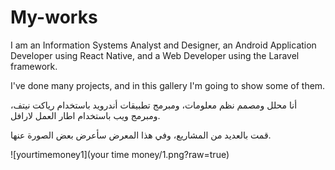 # My-works

I am an Information Systems Analyst and Designer, an Android Application Developer using React Native, and a Web Developer using the Laravel framework.

I've done many projects, and in this gallery I'm going to show some of them.

أنا محلل ومصمم نظم معلومات، ومبرمج تطبيقات أندرويد باستخدام رياكت نيتف، ومبرمج ويب باستخدام اطار العمل لارافل.

قمت بالعديد من المشاريع، وفي هذا المعرض سأعرض بعض الصورة عنها.


![yourtimemoney1](your time money/1.png?raw=true)
